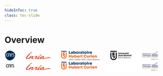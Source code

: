 ```yaml
---
hideInToc: true
class: toc-slide
---
```


# Overview

<TocNG :max-depth="1" />

<img src="/media/logo-bar-inria-iogs.svg" class="logos onlyLight" />
<img src="/media/logo-bar-inria-iogs-darkbg.svg" class="logos onlyDark" />

<!--
- quick story on generative models
    - all map a latent representation into data
- a family of approaches that
    - supposes that latent points are following a velocity field
    - warning, we'll have two terms "Continuous Normalizing Flows" and "Conditional Flow Matching"
    - includes diffusion
- a recent formulation, very flexible and with a closed-form solution
- OT and CFM are much linked, so much that maybe CFM is useless ... or is it the opposite
- question of generalization seems un-trivial
    - ? not so different
    - ? might be over-fitting
    - ? creativity vs generalization
-->
